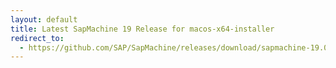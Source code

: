```yaml
---
layout: default
title: Latest SapMachine 19 Release for macos-x64-installer
redirect_to:
  - https://github.com/SAP/SapMachine/releases/download/sapmachine-19.0.2/sapmachine-jre-19.0.2_macos-x64_bin.dmg
---
```

